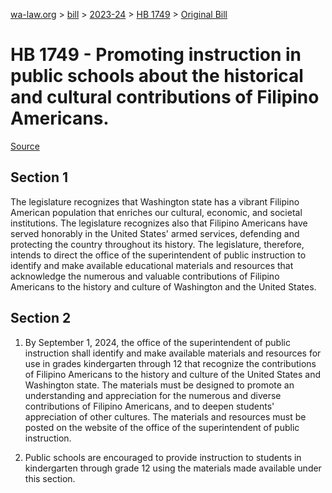 [wa-law.org](/) > [bill](/bill/) > [2023-24](/bill/2023-24/) > [HB 1749](/bill/2023-24/hb/1749/) > [Original Bill](/bill/2023-24/hb/1749/1/)

# HB 1749 - Promoting instruction in public schools about the historical and cultural contributions of Filipino Americans.

[Source](http://lawfilesext.leg.wa.gov/biennium/2023-24/Pdf/Bills/House%20Bills/1749.pdf)

## Section 1
The legislature recognizes that Washington state has a vibrant Filipino American population that enriches our cultural, economic, and societal institutions. The legislature recognizes also that Filipino Americans have served honorably in the United States' armed services, defending and protecting the country throughout its history. The legislature, therefore, intends to direct the office of the superintendent of public instruction to identify and make available educational materials and resources that acknowledge the numerous and valuable contributions of Filipino Americans to the history and culture of Washington and the United States.

## Section 2
1. By September 1, 2024, the office of the superintendent of public instruction shall identify and make available materials and resources for use in grades kindergarten through 12 that recognize the contributions of Filipino Americans to the history and culture of the United States and Washington state. The materials must be designed to promote an understanding and appreciation for the numerous and diverse contributions of Filipino Americans, and to deepen students' appreciation of other cultures. The materials and resources must be posted on the website of the office of the superintendent of public instruction.

2. Public schools are encouraged to provide instruction to students in kindergarten through grade 12 using the materials made available under this section.
